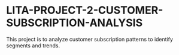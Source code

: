 # LITA-PROJECT-2-CUSTOMER-SUBSCRIPTION-ANALYSIS
This project is to analyze customer subscription patterns to identify segments and trends.
